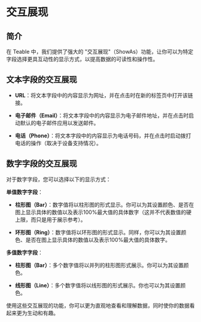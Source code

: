 # 交互展现

## 简介

在 Teable 中，我们提供了强大的 "交互展现"（ShowAs）功能，让你可以为特定字段选择更具互动性的显示方式，以提高数据的可读性和操作性。

## 文本字段的交互展现

- **URL**：将文本字段中的内容显示为网址，并在点击时在新的标签页中打开该链接。
  
- **电子邮件（Email）**：将文本字段中的内容显示为电子邮件地址，并在点击时启动默认的电子邮件应用以发送邮件。

- **电话（Phone）**：将文本字段中的内容显示为电话号码，并在点击时启动拨打电话的操作（取决于设备支持情况）。

## 数字字段的交互展现

对于数字字段，您可以选择以下的显示方式：

**单值数字字段**：

- **柱形图（Bar）**：数字值将以柱形图的形式显示。你可以为其设置颜色、是否在图上显示具体的数值以及表示100%最大值的具体数字（这并不代表数值的硬上限，而只是用于展示参考）。

- **环形图（Ring）**：数字值将以环形图的形式显示。同样，你可以为其设置颜色、是否在图上显示具体的数值以及表示100%最大值的具体数字。

**多值数字字段**：

- **柱形图（Bar）**：多个数字值将以并列的柱形图形式展示。你可以为其设置颜色。

- **线形图（Line）**：多个数字值将以线形图的形式展示。你也可以为其设置颜色。

使用这些交互展现的功能，你可以更为直观地查看和理解数据，同时使你的数据看起来更为生动和有趣。
